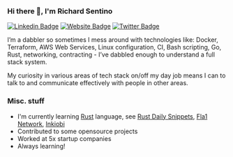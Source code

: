 ### Hi there 👋, I'm Richard Sentino

[![Linkedin Badge](https://img.shields.io/badge/-LinkedIn-0e76a8?style=flat-square&logo=Linkedin&logoColor=white)](https://linkedin.com/in/sentino)
[![Website Badge](https://img.shields.io/badge/Website-3b5998?style=flat-square&logo=google-chrome&logoColor=white)](http://read.mindginative.com/)
[![Twitter Badge](https://img.shields.io/badge/-Twitter-00acee?style=flat-square&logo=Twitter&logoColor=white)](https://twitter.com/mindginative)

I’m a dabbler so sometimes I mess around with technologies like: Docker, Terraform, AWS Web Services, Linux configuration, CI, Bash scripting, Go, Rust, networking, contracting - I’ve dabbled enough to understand a full stack system.

My curiosity in various areas of tech stack on/off my day job means I can to talk to and communicate effectively with people in other areas.

### Misc. stuff

- I'm currently learning [Rust](https://www.rust-lang.org/) language, see [Rust Daily Snippets](https://github.com/rixrix/rust-daily-snippets), [Fla1 Network](https://github.com/rixrix/flat1-network-node), [Inkiobi](https://github.com/rixrix/inkiobi)
- Contributed to some opensource projects
- Worked at 5x startup companies
- Always learning!
